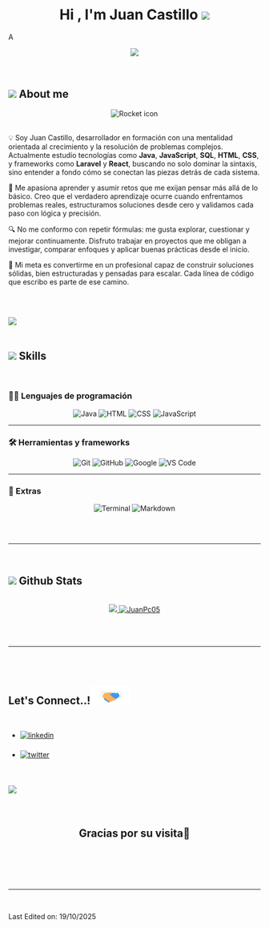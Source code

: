 
<h1 align="center"><b>Hi , I'm Juan Castillo </b><img src="https://media.giphy.com/media/hvRJCLFzcasrR4ia7z/giphy.gif" width="35"></h1>
<!--  -->A
<p align="center">
  <a href="https://github.com/DenverCoder1/readme-typing-svg">
  <img src="https://readme-typing-svg.herokuapp.com?font=Fira+Code&color=orange&size=24&center=true&vCenter=true&width=600&height=100&lines=Hola,+soy+Juan.;Apasionado+por+la+programación.;Aprendo+mejor+con+retos+complejos.;Estudiante+de+Java,+JS,+SQL,+HTML,+CSS.;Explorando+Laravel+y+React.">
</a>
</p>


<br>



	
## <picture><img src = "https://avatars.githubusercontent.com/u/98285400?s=400&u=d01cec683d63bfc16ba6ee085e20540e1e47769f&v=4" width = 50px></picture> **About me**

<div align="center">
  <img src="https://images.icon-icons.com/494/PNG/512/rocket_icon-icons.com_48236.png" width="50px" alt="Rocket icon">
</div>

<br>

💡 Soy Juan Castillo, desarrollador en formación con una mentalidad orientada al crecimiento y la resolución de problemas complejos. Actualmente estudio tecnologías como **Java**, **JavaScript**, **SQL**, **HTML**, **CSS**, y frameworks como **Laravel** y **React**, buscando no solo dominar la sintaxis, sino entender a fondo cómo se conectan las piezas detrás de cada sistema.

🚀 Me apasiona aprender y asumir retos que me exijan pensar más allá de lo básico. Creo que el verdadero aprendizaje ocurre cuando enfrentamos problemas reales, estructuramos soluciones desde cero y validamos cada paso con lógica y precisión.

🔍 No me conformo con repetir fórmulas: me gusta explorar, cuestionar y mejorar continuamente. Disfruto trabajar en proyectos que me obligan a investigar, comparar enfoques y aplicar buenas prácticas desde el inicio.

🎯 Mi meta es convertirme en un profesional capaz de construir soluciones sólidas, bien estructuradas y pensadas para escalar. Cada línea de código que escribo es parte de ese camino.

<br><br>

<img src="https://user-images.githubusercontent.com/73097560/115834477-dbab4500-a447-11eb-908a-139a6edaec5c.gif"><br><br>

## <img src="https://media2.giphy.com/media/QssGEmpkyEOhBCb7e1/giphy.gif" width="25"> <b>Skills</b>

<br>

### 🧑‍💻 Lenguajes de programación

<p align="center">
  <img src="https://images.icon-icons.com/2415/PNG/512/java_original_wordmark_logo_icon_146459.png" width="40" alt="Java">
  <img src="https://images.icon-icons.com/2107/PNG/512/file_type_html_icon_130541.png" width="40" alt="HTML">
  <img src="https://images.icon-icons.com/2107/PNG/512/file_type_css_icon_130661.png" width="40" alt="CSS">
  <img src="https://images.icon-icons.com/2108/PNG/512/javascript_icon_130900.png" width="40" alt="JavaScript">
</p>

---

### 🛠️ Herramientas y frameworks

<p align="center">
  <img src="https://img.shields.io/badge/git-%23F05033.svg?style=for-the-badge&logo=git&logoColor=white" alt="Git">
  <img src="https://img.shields.io/badge/github-%23121011.svg?style=for-the-badge&logo=github&logoColor=white" alt="GitHub">
  <img src="https://img.shields.io/badge/google-%234285F4.svg?style=for-the-badge&logo=google&logoColor=white" alt="Google">
  <img src="https://img.shields.io/badge/Visual%20Studio%20Code-0078d7.svg?style=for-the-badge&logo=visual-studio-code&logoColor=white" alt="VS Code">
</p>

---

### 🧩 Extras

<p align="center">
  <img src="https://img.shields.io/badge/Terminal-%23054020?style=for-the-badge&logo=gnu-bash&logoColor=white" alt="Terminal">
  <img src="https://img.shields.io/badge/markdown-%23000000.svg?style=for-the-badge&logo=markdown&logoColor=white" alt="Markdown">
</p>

<br>
<br>

-----

<br>


## <img src="https://media.giphy.com/media/iY8CRBdQXODJSCERIr/giphy.gif" width="35"><b> Github Stats </b>
<br>

<div align="center">

<a href="https://github.com/JuanPc05/">
  <img src="https://github-readme-stats.vercel.app/api?username=JuanPc05&include_all_commits=true&count_private=true&show_icons=true&line_height=20&title_color=7A7ADB&icon_color=2234AE&text_color=D3D3D3&bg_color=0,000000,130F40" width="450"/>
  <img src="https://github-readme-stats.vercel.app/api/top-langs?username=JuanPc05&show_icons=true&locale=en&layout=compact&line_height=20&title_color=7A7ADB&icon_color=2234AE&text_color=D3D3D3&bg_color=0,000000,130F40" width="375"  alt="JuanPc05"/>

</a>
</div>

<br>
<br>
<br>

-----

<br>
<br>

## <b> Let's Connect..!</b><img src="https://github.com/0xAbdulKhalid/0xAbdulKhalid/raw/main/assets/mdImages/handshake.gif" width ="80">
<br>
<div align='left'>

<ul>

<li>
<a href="https://www.linkedin.com/in/juan-castillo-02722a2a1/" target="_blank">
<img src="https://img.shields.io/badge/linkedin:  Juan Castillo-%2300acee.svg?color=405DE6&style=for-the-badge&logo=linkedin&logoColor=white" alt=linkedin style="margin-bottom: 5px;"/>
</a>
</li>

<br>

<li>
<a href="https://www.instagram.com/juanpcastillor/" target="_blank">
<img src="https://img.shields.io/badge/twitter:  juanpcastillor-%2300acee.svg?color=1DA1F2&style=for-the-badge&logo=twitter&logoColor=white" alt=twitter style="margin-bottom: 5px;"/>
</a>
</li>

<br>

	
</ul>
</div>

<br>
<img src="https://user-images.githubusercontent.com/73097560/115834477-dbab4500-a447-11eb-908a-139a6edaec5c.gif">
<br>
<br>
<br>

<div align='center'>

## <b>Gracias por su visita🫡</b>

</div>
<br>
<br>
<br>
<br>

---

<br>


Last Edited on: 19/10/2025
